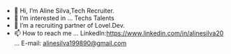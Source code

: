 - 👋 Hi, I’m Aline Silva,Tech Recruiter.
- 👀 I’m interested in ... Techs Talents
- 💞️ I’m a recruiting partner of Lovel.Dev.
- 📫 How to reach me ... LinkedIn:https://www.linkedin.com/in/alinesilva20
                     ... E-mail: alinesilva199890@gmail.com
                    
